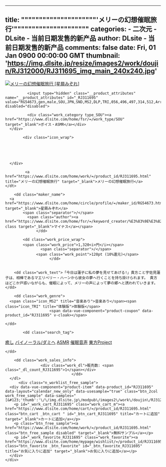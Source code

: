 
---
title: """""""""""""""""""""'メリーの幻想催眠旅行'"""""""""""""""""""""
categories: 
    - 二次元
    - DLsite - 当前日期发售的新产品
author: DLsite - 当前日期发售的新产品
comments: false
date: Fri, 01 Jan 0900 00:00:00 GMT
thumbnail: 'https://img.dlsite.jp/resize/images2/work/doujin/RJ312000/RJ311695_img_main_240x240.jpg'
---

<div>   
<div class="work_thumb">
        <a href="https://www.dlsite.com/home/work/=/product_id/RJ311695.html" id="_link_RJ311695" class="work_thumb_inner" data-vue-component="thumb-img-popup" target="_blank">
                  <img class="lazy" alt="メリーの幻想催眠旅行 [星屑みぞれ]" src="https://img.dlsite.jp/resize/images2/work/doujin/RJ312000/RJ311695_img_main_240x240.jpg" ref="popup_img" @mouseenter="showPopupImg" referrerpolicy="no-referrer">
                  <div v-cloak class="work_img_popover" :class="&#123; flip: is_flip &#125;">
        <img src="data:image/gif;base64,R0lGODlhAQABAGAAACH5BAEKAP8ALAAAAAABAAEAAAgEAP8FBAA7" :src="is_show ? '//img.dlsite.jp/modpub/images2/work/doujin/RJ312000/RJ311695_img_main.jpg' : 'data:image/gif;base64,R0lGODlhAQABAGAAACH5BAEKAP8ALAAAAAABAAEAAAgEAP8FBAA7'" alt="メリーの幻想催眠旅行 [星屑みぞれ]" referrerpolicy="no-referrer">
      </div>
          </a>

              <input type="hidden" class="__product_attributes" name="__product_attributes" id="_RJ311695" value="RG54673,gen,male,SOU,JPN,SND,MS2,DLP,TRI,056,496,497,314,512,Array,Array,Array,Array,Array" disabled="disabled">
    
              <div class="work_category type_SOU"><a href="https://www.dlsite.com/home/fsr/=/work_type/SOU" target="_blank">ボイス・ASMR</a></div>
      </div>
  <dl class="work_2col">
        <dt class="work_name">
            
            <div class="icon_wrap">
        

        

        
      </div>

             <a href="https://www.dlsite.com/home/work/=/product_id/RJ311695.html" title="メリーの幻想催眠旅行" target="_blank">メリーの幻想催眠旅行</a>
    </dt>

        <dd class="maker_name">
      <a href="https://www.dlsite.com/home/circle/profile/=/maker_id/RG54673.html" target="_blank">星屑みぞれ</a>
            <span class="separator">/</span>
              <span class="author"><a href="https://www.dlsite.com/home/fsr/=/keyword_creater/%E3%83%9E%E3%82%A4%E3%83%8A%E3%82%B9" class target="_blank">マイナス</a></span>
                  </dd>

            <dd class="work_price_wrap">
            <span class="work_price">1,320<i>円</i></span>
                    <span class="separator">/</span>
                  <span class="work_point">120pt (10%還元)</span>
                        </dd>
    
        
        <dd class="work_text">「今日は蓮子に私の夢を見せてあげる!」貴方こと宇佐見蓮子は、相棒であるマエリベリー・ハーンから彼女の夢へ行くことを持ち掛けられます。 貴方はどこか戸惑いながらも、催眠によって、メリーの声によって夢の郷へと誘われていきます。</dd>

        <dd class="work_genre">
      <span class="icon_MS2" title="音楽あり">音楽あり</span><span class="icon_TRI" title="体験版">体験版</span>
                        <span data-vue-component="product-coupon" data-product_id="RJ311695" v-cloak></span>
                    
    </dd>

            <dd class="search_tag">
      
<a href="https://www.dlsite.com/home/fsr/=/genre/056/from/work.genre" target="_blank">癒し</a>
<a href="https://www.dlsite.com/home/fsr/=/genre/496/from/work.genre" target="_blank">バイノーラル/ダミヘ</a>
<a href="https://www.dlsite.com/home/fsr/=/genre/497/from/work.genre" target="_blank">ASMR</a>
<a href="https://www.dlsite.com/home/fsr/=/genre/314/from/work.genre" target="_blank">催眠音声</a>
<a href="https://www.dlsite.com/home/fsr/=/genre/512/from/work.genre" target="_blank">東方Project</a>

    </dd>
    
        <dd class="work_sales_info">
                    <div class="work_dl">販売数: <span class="_dl_count_RJ311695">1</span></div>
                                  </dd>
      </dl>
          <div class="n_worklist_free_sample">
      <div data-vue-component="product-item" data-product_id="RJ311695" data-layout="calendar_new_only" data-usesample="true" class="btn_2col work_free_sample" data-samples="[&#123;'thumb':'\/\/img.dlsite.jp\/modpub\/images2\/work\/doujin\/RJ312000\/RJ311695_img_main.jpg','width':425,'height':420&#125;,&#123;'thumb':'\/\/img.dlsite.jp\/modpub\/images2\/work\/doujin\/RJ312000\/RJ311695_img_smp1.jpg','width':2000,'height':1583&#125;]">
        <p id="_work_cart_RJ311695" class="work_cart_m"><a href="https://www.dlsite.com/home/cart/=/product_id/RJ311695.html" class="btn_cart _btn_cart " id="_btn_cart_RJ311695" title="カートに追加" target="_blank">カートに追加</a></p>
        <p class="btn_free_sample"><a href="https://www.dlsite.com/home/work/=/product_id/RJ311695.html" class="btn_free_sample disabled" target="_blank">無料サンプル</a></p>
        <p id="_work_favorite_RJ311695" class="work_favorite"><a href="https://www.dlsite.com/home/mypage/wishlist/=/product_id/RJ311695.html" class="btn_favorite _btn_favorite" id="_btn_favorite_RJ311695" title="お気に入りに追加" target="_blank">お気に入りに追加</a></p>
      </div>
    </div>
        
</div>
            